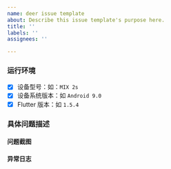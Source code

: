 ```yaml
---
name: deer issue template
about: Describe this issue template's purpose here.
title: ''
labels: ''
assignees: ''

---
```


### 运行环境 ###

- [x] 设备型号：如：`MIX 2s`
- [x] 设备系统版本：如 `Android 9.0`
- [x] Flutter 版本：如 `1.5.4`

### 具体问题描述 ###

#### 问题截图  ####

#### 异常日志 ####
